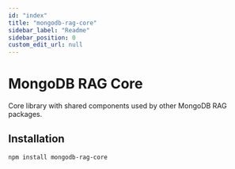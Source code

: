 ```yaml
---
id: "index"
title: "mongodb-rag-core"
sidebar_label: "Readme"
sidebar_position: 0
custom_edit_url: null
---
```


# MongoDB RAG Core

Core library with shared components used by other MongoDB RAG packages.

## Installation

```bash
npm install mongodb-rag-core
```
